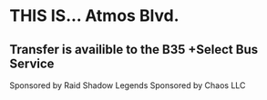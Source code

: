 # THIS IS... Atmos Blvd.
## Transfer is availible to the B35 +Select Bus Service

Sponsored by Raid Shadow Legends
Sponsored by Chaos LLC
